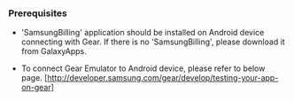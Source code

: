 ### Prerequisites

* 'SamsungBilling' application should be installed on Android device connecting with Gear.
  If there is no 'SamsungBilling', please download it from GalaxyApps.

* To connect Gear Emulator to Android device, please refer to below page.
  [http://developer.samsung.com/gear/develop/testing-your-app-on-gear]

